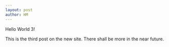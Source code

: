 ```yaml
---
layout: post
author: HM
---
```

Hello World 3!

<!--more-->

This is the third post on the new site.
There shall be more in the near future.
   